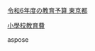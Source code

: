 [1]:https://www.kyoiku.metro.tokyo.lg.jp/administration/action_and_budget/budget.html
[令和6年度の教育予算 東京都][1]

[2]:https://www.e-stat.go.jp/stat-search/files?page=1&layout=datalist&toukei=00400202&tstat=000001011660&cycle=0&tclass1=000001205740&tclass2=000001212180&tclass3=000001212181&tclass4=000001212184&tclass5val=0

[小學校教育費][2]

aspose
